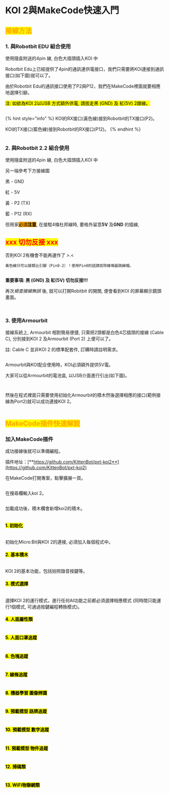 # KOI 2與MakeCode快速入門

## <mark style="color:orange;">**接線方法**</mark>

### **1. 與Robotbit EDU 組合使用**

使用隨盒附送的4pin 線, 白色大插頭插入KOI 中

Robotbit Edu上已經提供了4pin的通訊連供電接口，我們只需要將KOI連接到通訊接口(如下圖)就可以了。

由於Robotbit Edu的通訊接口使用了P2與P12，我們在MakeCode裡面就要相應地選擇引腳。

<mark style="background-color:yellow;">注:  如欲為KOI 2以USB 方式額外供電, 請拔走黑 (GND) 及 紅(5V) 2跟線。</mark>

<figure><img src="../../../.gitbook/assets/koi2_robotbit_edu_wiring.png" alt=""><figcaption></figcaption></figure>

{% hint style="info" %}
KOI的RX接口(黃色線)接到Robotbit的TX接口(P2)。

KOI的TX接口(藍色線)接到Robotbit的RX接口(P12)。
{% endhint %}

<figure><img src="../../../.gitbook/assets/image (6) (1) (1) (1) (1).png" alt=""><figcaption></figcaption></figure>

### **2. 與Robotbit 2.2  組合使用**

使用隨盒附送的4pin 線, 白色大插頭插入KOI 中

另一端參考下方接線圖

&#x20;           黑 - GND

&#x20;           紅 - 5V

&#x20;           黃 - P2 (TX)

&#x20;           藍 - P12 (RX)

但用家<mark style="background-color:orange;">必須</mark><mark style="background-color:orange;">**注意**</mark>, 在接駁4條杜邦線時, 要格外留意**5V** 及**GND** 的插線,

## <mark style="color:red;">**xxx 切勿反接 xxx**</mark>

否則KOI 2有機會不能再運作了 >.<



```
黃色線只可以接類比引腳（Pin0-2）！使用Pin0的話請拔除蜂鳴器跳線帽。
```

<figure><img src="../../../.gitbook/assets/koi2_robotbit_2.2_wiring.png" alt=""><figcaption></figcaption></figure>

**重要事項: 黑 (GND) 及 紅(5V) 切勿反接!!!**

再&#x6B21;_&#x6AA2;查接線無誤_ 後, 就可以打開Robitbit 的開關, 便會看到KOI 的屏幕顯示鏡頭畫面。

<figure><img src="../../../.gitbook/assets/20240320_100258.png" alt=""><figcaption></figcaption></figure>

<figure><img src="../../../.gitbook/assets/20240320_100319.jpg" alt=""><figcaption></figcaption></figure>

### **3. 使用Armourbit**

接線系統上, Armourbit 相對簡易便捷, 只需把2頭都是白色4芯插頭的接線 (Cable C), 分別接到KOI 2 及Armourbit  (Port 2) 上便可以了。

註: Cable C 並非KOI 2 的標準配套件, 訂購時請註明需求。

<figure><img src="../../../.gitbook/assets/spaces_sN6MlwBFbL3P67FzMMyL_uploads_6SD3k38DJUYRYqf5hwXJ_4P to 4pin PH2.webp" alt=""><figcaption></figcaption></figure>



Armourbit與KOI配合使用時，KOI必須額外提供5V電。

大家可以從Armourbit的電池盒, 以USB介面進行引出(如下圖)。

<figure><img src="../../../.gitbook/assets/koi_armourbit_wiring.png" alt=""><figcaption></figcaption></figure>

<figure><img src="https://kittenbothk.readthedocs.io/en/latest/_images/armourbit_connection2-3.png" alt=""><figcaption></figcaption></figure>

然後在程式裡面只需要使用初始化Armourbit的積木然後選擇相應的接口(範例接線為Port2)就可以成功連接KOI 2。

<figure><img src="../../../.gitbook/assets/image (62).png" alt=""><figcaption></figcaption></figure>

## <mark style="color:orange;">MakeCode插件快速解說</mark>

### 加入MakeCode插件

成功接線後就可以準備編程。

插件地址：[**https://github.com/KittenBot/pxt-koi2**](https://github.com/KittenBot/pxt-koi2)

在MakeCode打開專案，點擊擴展一頁。

<figure><img src="https://kittenbothk.readthedocs.io/en/latest/_images/16-1.png" alt=""><figcaption></figcaption></figure>

在搜尋欄輸入koi 2。

<figure><img src="../../../.gitbook/assets/koi2_ext.gif" alt=""><figcaption></figcaption></figure>

加載成功後，積木欄會新增koi2的積木。

<figure><img src="../../../.gitbook/assets/image (1) (1) (1) (1) (1) (1) (1) (1) (1) (1) (1) (1) (1) (1) (1).png" alt=""><figcaption></figcaption></figure>

#### &#x20;<mark style="background-color:yellow;">1. 初始化</mark>&#x20;

<figure><img src="https://files.gitbook.com/v0/b/gitbook-x-prod.appspot.com/o/spaces%2F6uJvpXC43onNIIwhMlWo%2Fuploads%2FPGyECwlPd2M3JqUBLDfO%2Fimage.png?alt=media&#x26;token=662ace3f-a8eb-4fbf-8a10-1d9643c88b1e" alt=""><figcaption></figcaption></figure>

初始化Micro:Bit與KOI 2的連接, 必須加入每個程式中。

#### &#x20;<mark style="background-color:yellow;">2. 基本積木</mark>&#x20;

<figure><img src="../../../.gitbook/assets/image (2) (1) (1) (1) (1) (1) (1) (1) (1).png" alt=""><figcaption></figcaption></figure>

KOI 2的基本功能，包括拍照錄音按鍵等。

#### &#x20;<mark style="background-color:yellow;">3. 模式選擇</mark>&#x20;

<figure><img src="../../../.gitbook/assets/image (2) (1) (1) (1) (1) (1) (1) (1) (1) (1) (1).png" alt=""><figcaption></figcaption></figure>

選擇KOI 2的運行模式，進行任何AI功能之前都必須選擇相應模式 (同時間只能運行1個模式, 可通過按鍵編程轉換模式)。

#### &#x20;<mark style="background-color:yellow;">4. 人面屬性類</mark>&#x20;

<figure><img src="../../../.gitbook/assets/image (3) (1) (1) (1) (1) (1) (1) (1) (1).png" alt=""><figcaption></figcaption></figure>

#### &#x20;<mark style="background-color:yellow;">5. 人面口罩追蹤</mark>&#x20;

<figure><img src="../../../.gitbook/assets/image (4) (1) (1) (1) (1) (1) (1).png" alt=""><figcaption></figcaption></figure>

#### &#x20;<mark style="background-color:yellow;">6. 色塊追蹤</mark>&#x20;

<figure><img src="../../../.gitbook/assets/image (5) (1) (1) (1) (1) (1).png" alt=""><figcaption></figcaption></figure>

#### &#x20;<mark style="background-color:yellow;">7. 線條追蹤</mark>&#x20;

<figure><img src="../../../.gitbook/assets/image (6) (1) (1) (1) (1) (1).png" alt=""><figcaption></figcaption></figure>

#### &#x20;<mark style="background-color:yellow;">8. 機器學習 圖像辨識</mark>&#x20;

<figure><img src="../../../.gitbook/assets/image (7) (1) (1) (1) (1).png" alt=""><figcaption></figcaption></figure>

#### &#x20;<mark style="background-color:yellow;">9. 預載模型 路牌追蹤</mark>&#x20;

<figure><img src="../../../.gitbook/assets/image (1) (1) (1) (1) (1) (1) (1) (1) (1) (1) (1) (1) (1) (1).png" alt=""><figcaption></figcaption></figure>

#### &#x20;<mark style="background-color:yellow;">10. 預載模型 數字追蹤</mark>&#x20;

<figure><img src="../../../.gitbook/assets/image (2) (1) (1) (1) (1) (1) (1) (1) (1) (1).png" alt=""><figcaption></figcaption></figure>

#### &#x20;<mark style="background-color:yellow;">11. 預載模型 物件追蹤</mark>&#x20;

<figure><img src="../../../.gitbook/assets/image (3) (1) (1) (1) (1) (1) (1) (1).png" alt=""><figcaption></figcaption></figure>

#### &#x20;<mark style="background-color:yellow;">12. 掃碼類</mark>&#x20;

<figure><img src="../../../.gitbook/assets/image (4) (1) (1) (1) (1) (1).png" alt=""><figcaption></figcaption></figure>

#### &#x20;<mark style="background-color:yellow;">13. WiFi物聯網類</mark>&#x20;

<figure><img src="../../../.gitbook/assets/image (5) (1) (1) (1) (1).png" alt=""><figcaption></figcaption></figure>
